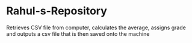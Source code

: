 # Rahul-s-Repository
Retrieves CSV file from computer, calculates the average, assigns grade and outputs a csv file that is then saved onto the machine
